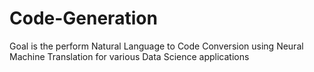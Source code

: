 # Code-Generation
Goal is the perform Natural Language to Code Conversion using Neural Machine Translation for various Data Science applications
